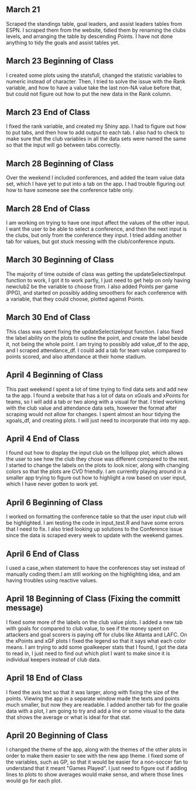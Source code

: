 ## March 21

Scraped the standings table, goal leaders, and assist leaders tables from ESPN. I scraped them from the website, tidied them by renaming the clubs levels, and arranging the table by descending Points. I have not done anything to tidy the goals and assist tables yet.

## March 23 Beginning of Class

I created some plots using the statsfull, changed the statistic variables to numeric instead of character. Then, I tried to solve the issue with the Rank variable, and how to have a value take the last non-NA value before that, but could not figure out how to put the new data in the Rank column.

## March 23 End of Class

I fixed the rank variable, and created my Shiny app. I had to figure out how to put tabs, and then how to add output to each tab. I also had to check to make sure that the club variables in all the data sets were named the same so that the input will go between tabs correctly.

## March 28 Beginning of Class

Over the weekend I included conferences, and added the team value data set, which I have yet to put into a tab on the app. I had trouble figuring out how to have someone see the conference table only.

## March 28 End of Class

I am working on trying to have one input affect the values of the other input. I want the user to be able to select a conference, and then the next input is the clubs, but only from the conference they input. I tried adding another tab for values, but got stuck messing with the club/conference inputs.

## March 30 Beginning of Class

The majority of time outside of class was getting the updateSelectizeInput function to work, I got it to work partly, I just need to get help on only having newclub2 be the variable to choose from. I also added Points per game (PPG), and started on possibly adding smoothers for each conference with a variable, that they could choose, plotted against Points.

## March 30 End of Class

This class was spent fixing the updateSelectizeInput function. I also fixed the label ability on the plots to outline the point, and create the label beside it, not being the whole point. I am trying to possibly add value_df to the app, and I scraped attendance_df. I could add a tab for team value compared to points scored, and also attendance at their home stadium.

## April 4 Beginning of Class

This past weekend I spent a lot of time trying to find data sets and add new ta the app. I found a website that has a lot of data on xGoals and xPoints for teams, so I will add a tab or two along with a visual for that. I tried working with the club value and attendance data sets, however the format after scraping would not allow for changes. I spent almost an hour tidying the xgoals_df, and creating plots. I will just need to incorporate that into my app.

## April 4 End of Class

I found out how to display the input club on the lollipop plot, which allows the user to see how the club they chose was different compared to the rest. I started to change the labels on the plots to look nicer, along with changing colors so that the plots are CVD friendly. I am currently playing around in a smaller app trying to figure out how to highlight a row based on user input, which I have never gotten to work yet.

## April 6 Beginning of Class

I worked on formatting the conference table so that the user input club will be highlighted. I am testing the code in input_test.R and have some errors that I need to fix. I also tried looking up solutions to the Conference issue since the data is scraped every week to update with the weekend games. 

## April 6 End of Class

I used a case_when statement to have the conferences stay set instead of manually coding them.I am still working on the highlighting idea, and am having troubles using reactive values.

## April 18 Beginning of Class (Fixing the committ message)

I fixed some more of the labels on the club value plots. I added a new tab with goals for compared to club value, to see if the money spent on attackers and goal scorers is paying off for clubs like Atlanta and LAFC. On the xPoints and xGF plots I fixed the legend so that it says what each color means. I am trying to add some goalkeeper stats that I found, I got the data to read in, I just need to find out which plot I want to make since it is individual keepers instead of club data. 

## April 18 End of Class

I fixed the axis text so that it was larger, along with fixing the size of the points. Viewing the app in a separate window made the texts and points much smaller, but now they are readable. I added another tab for the goalie data with a plot, I am going to try and add a line or some visual to the data that shows the average or what is ideal for that stat.

## April 20 Beginning of Class

I changed the theme of the app, along with the themes of the other plots in order to make them easier to see with the new app theme. I fixed some of the variables, such as GP, so that it would be easier for a non-soccer fan to understand that it meant "Games Played". I just need to figure out if adding lines to plots to show averages would make sense, and where those lines would go for each plot.